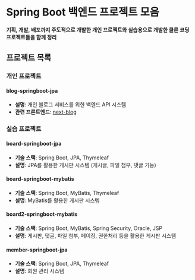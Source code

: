 # Spring Boot 백엔드 프로젝트 모음

**기획, 개발, 배포까지 주도적으로 개발한 개인 프로젝트와 실습용으로 개발한 클론 코딩 프로젝트들을 함께 정리**

## 프로젝트 목록

### 개인 프로젝트

#### blog-springboot-jpa

-   **설명**: 개인 블로그 서비스를 위한 백엔드 API 시스템
-   **관련 프론트엔드**: [next-blog](https://github.com/yhs-2551/react-next/tree/main/next-blog)

### 실습 프로젝트

#### board-springboot-jpa

-   **기술 스택**: Spring Boot, JPA, Thymeleaf
-   **설명**: JPA를 활용한 게시판 시스템 (게시글, 파일 첨부, 댓글 기능)

#### board-springboot-mybatis

-   **기술 스택**: Spring Boot, MyBatis, Thymeleaf
-   **설명**: MyBatis를 활용한 게시판 시스템

#### board2-springboot-mybatis

-   **기술 스택**: Spring Boot, MyBatis, Spring Security, Oracle, JSP
-   **설명**: 게시판, 댓글, 파일 첨부, 페이징, 권한처리 등을 활용한 게시판 시스템

#### member-springboot-jpa

-   **기술 스택**: Spring Boot, JPA, Thymeleaf
-   **설명**: 회원 관리 시스템
